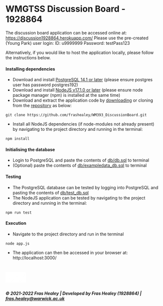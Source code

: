 # WMGTSS Discussion Board - 1928864

The discussion board application can be accessed online at: https://discussion1928864.herokuapp.com/
Please use the pre-created (Young Park) user login:
ID: u9999999
Password: testPass123

Alternatively, if you would like to host the application locally, please follow the instructions below.

#### Installing dependencies
- Download and install [PostgreSQL 14.1 or later](https://www.postgresql.org/download/) (please ensure postgres user has password postgres192)
- Download and install [NodeJS v17.1.0 or later](https://nodejs.org/en/download/) (please ensure node package manager (npm) is installed at the same time)
- Download and extract the application code by [downloading](https://github.com/frashealey/WM393_DiscussionBoard/archive/refs/heads/master.zip) or cloning from the [repository](https://github.com/frashealey/WM393_DiscussionBoard) as below:
```console
git clone https://github.com/frashealey/WM393_DiscussionBoard.git
```
- Install all NodeJS dependencies (if node-modules not already present) by navigating to the project directory and running in the terminal:
```console
npm install
```

#### Initialising the database
- Login to PostgreSQL and paste the contents of [db/db.sql](https://github.com/frashealey/WM393_DiscussionBoard/blob/master/db/db.sql) to terminal
- (Optional) paste the contents of [db/exampledata_db.sql](https://github.com/frashealey/WM393_DiscussionBoard/blob/master/db/exampledata_db.sql) to terminal

#### Testing
- The PostgreSQL database can be tested by logging into PostgreSQL and pasting the contents of [db/test_db.sql](https://github.com/frashealey/WM393_DiscussionBoard/blob/master/db/test_db.sql)
- The NodeJS application can be tested by navigating to the project directory and running in the terminal:
```console
npm run test
```

#### Execution
- Navigate to the project directory and run in the terminal
```console
node app.js
```
- The application can then be accessed in your browser at: http://localhost:3000/

# <img src="public/resources/warwicklogo.png" width="68" height="34">
##### © 2021-2022 Fras Healey | Developed by Fras Healey (1928864) | fras.healey@warwick.ac.uk
